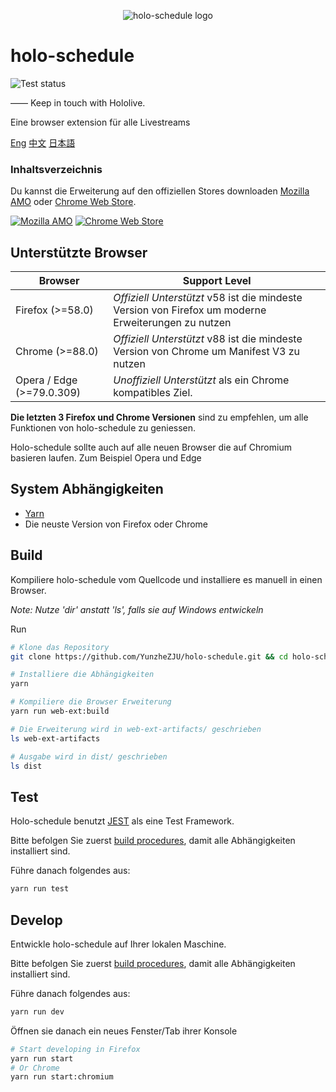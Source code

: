 <p align="center"><img src="/src/icons/icon@128.png" alt="holo-schedule logo"></p>

# holo-schedule

![Test status](https://github.com/YunzheZJU/holo-schedule/workflows/Test/badge.svg)

—— Keep in touch with Hololive.

Eine browser extension für alle Livestreams

[Eng](/README.md) [中文](/docs/README.zh_CN.md) [日本語](/docs/README.ja.md)

### Inhaltsverzeichnis

Du kannst die Erweiterung auf den offiziellen Stores downloaden
[Mozilla AMO](https://addons.mozilla.org/firefox/addon/holo-schedule/) 
oder
[Chrome Web Store](https://chrome.google.com/webstore/detail/holoschedule/fjicegllhddldnnkgfefblholeegpcad).

[![Mozilla AMO](/docs/get-the-add-on.png)](https://addons.mozilla.org/firefox/addon/holo-schedule/)
[![Chrome Web Store](/docs/available-in-the-chrome-web-store.png)](https://chrome.google.com/webstore/detail/holoschedule/fjicegllhddldnnkgfefblholeegpcad)

## Unterstützte Browser

| Browser                   | Support Level                                                                                       |
|---------------------------|-----------------------------------------------------------------------------------------------------|
| Firefox (>=58.0)          | *Offiziell Unterstützt* v58 ist die mindeste Version von Firefox um moderne Erweiterungen zu nutzen |
| Chrome (>=88.0)           | *Offiziell Unterstützt* v88 ist die mindeste Version von Chrome um Manifest V3 zu nutzen            |
| Opera / Edge (>=79.0.309) | *Unoffiziell Unterstützt* als ein Chrome kompatibles Ziel.                                          |

**Die letzten 3 Firefox und Chrome Versionen** sind zu empfehlen, um alle Funktionen von holo-schedule zu geniessen.

Holo-schedule sollte auch auf alle neuen Browser die auf Chromium basieren laufen. Zum Beispiel Opera und Edge

## System Abhängigkeiten
* [Yarn](https://classic.yarnpkg.com/en/docs/install)
* Die neuste Version von Firefox oder Chrome

## Build

Kompiliere holo-schedule vom Quellcode und installiere es manuell in einen Browser.

*Note: Nutze 'dir' anstatt 'ls', falls sie auf Windows entwickeln*

Run
```bash
# Klone das Repository
git clone https://github.com/YunzheZJU/holo-schedule.git && cd holo-schedule

# Installiere die Abhängigkeiten
yarn

# Kompiliere die Browser Erweiterung
yarn run web-ext:build

# Die Erweiterung wird in web-ext-artifacts/ geschrieben
ls web-ext-artifacts

# Ausgabe wird in dist/ geschrieben
ls dist
```

## Test

Holo-schedule benutzt [JEST](https://jestjs.io/) als eine Test Framework.

Bitte befolgen Sie zuerst [build procedures](#build), damit alle Abhängigkeiten installiert sind.

Führe danach folgendes aus:
```bash
yarn run test
```

## Develop

Entwickle holo-schedule auf Ihrer lokalen Maschine.

Bitte befolgen Sie zuerst [build procedures](#build), damit alle Abhängigkeiten installiert sind.

Führe danach folgendes aus:
```bash
yarn run dev
```

Öffnen sie danach ein neues Fenster/Tab ihrer Konsole
```bash
# Start developing in Firefox
yarn run start
# Or Chrome
yarn run start:chromium
```
